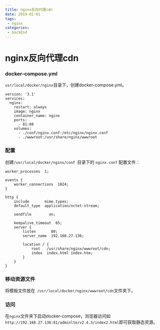 ```yaml
---
title: nginx反向代理cdn  
date: 2019-02-01
tags:
 - nginx    
categories: 
 - backEnd
---
```

# nginx反向代理cdn
### docker-compose.yml
`usr/local/docker/nginx`目录下，创建docker-compose.yml。

```
version: '3.1'
services:
  nginx:
    restart: always
    image: nginx
    container_name: nginx
    ports:
      - 81:80
    volumes:
      - ./conf/nginx.conf:/etc/nginx/nginx.conf
      - ./wwwroot:/usr/share/nginx/wwwroot
```

### 配置
创建`/usr/local/docker/nginx/conf `目录下的 `nginx.conf` 配置文件：

```
worker_processes  1;

events {
    worker_connections  1024;
}

http {
    include       mime.types;
    default_type  application/octet-stream;

    sendfile        on;
    
    keepalive_timeout  65;
    server {
        listen       80;
        server_name  192.168.27.136;

        location / {
            root   /usr/share/nginx/wwwroot/cdn;
            index  index.html index.htm;
        }
    }
}
```

### 移动资源文件 
将模板文件放在` /usr/local/docker/nginx/wwwroot/cdn`文件夹下。
### 访问

在`nginx`文件夹下启动docker-compose，浏览器访问如`http://192.168.27.136:81/adminlte/v2.4.3/index2.html`即可获取静态资源。
